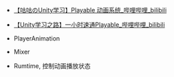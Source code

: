 
- [【咕咕のUnity学习】Playable 动画系统_哔哩哔哩_bilibili](https://www.bilibili.com/video/BV1SP4y177YQ/?spm_id_from=333.999.0.0&vd_source=ebf06d572d5366b5ef7bc5032fefb08d)
- [【Unity学习之路】一小时速通Playable_哔哩哔哩_bilibili](https://www.bilibili.com/video/BV1Er421t7vT/?spm_id_from=333.337.search-card.all.click&vd_source=ebf06d572d5366b5ef7bc5032fefb08d)

- PlayerAnimation
- Mixer
- Rumtime,  控制动画播放状态